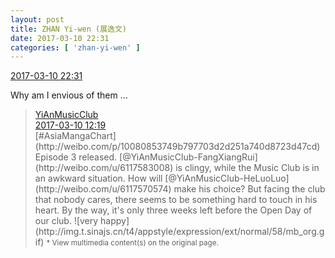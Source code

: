 ```yaml
---
layout: post
title: ZHAN Yi-wen (展逸文)
date: 2017-03-10 22:31
categories: [ 'zhan-yi-wen' ]
---
```


<div class="weibo-info">
  <a href="http://weibo.com/6108090526/Ezc65EAZO">2017-03-10 22:31</a>
</div>

Why am I envious of them …

<!-- more -->

> <div class="weibo-post-name">
>   <a href="http://weibo.com/u/6094546964">YiAnMusicClub</a>
> </div>
> <div class="weibo-info">
>   <a href="http://weibo.com/6094546964/Ez85E2mUB">2017-03-10 12:19</a>
> </div>
> [#AsiaMangaChart](http://weibo.com/p/10080853749b797703d2d251a740d8723d47cd) Episode 3 released. [@YiAnMusicClub-FangXiangRui](http://weibo.com/u/6117583008) is clingy, while the Music Club is in an awkward situation. How will [@YiAnMusicClub-HeLuoLuo](http://weibo.com/u/6117570574) make his choice? But facing the club that nobody cares, there seems to be something hard to touch in his heart. By the way, it's only three weeks left before the Open Day of our club. ![very happy](http://img.t.sinajs.cn/t4/appstyle/expression/ext/normal/58/mb_org.gif)  
> <small>* View multimedia content(s) on the original page.</small>
